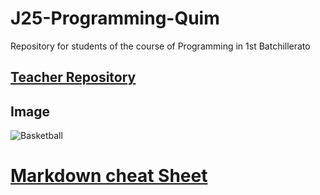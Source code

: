 # J25-Programming-Quim
Repository for students of the course of Programming in 1st Batchillerato


## [Teacher Repository](https://github.com/d-prieto/J25-Programming)

## Image
![Basketball]([https://okdiario.com/img/2021/10/08/por-que-las-pelotas-de-baloncesto-tienen-lineas-negras.jpg](https://basketworld.com/blog/wp-content/uploads/2019/07/Mejores-balones-de-baloncesto-seg%C3%BAn-el-tipo-de-pista.jpg)https://basketworld.com/blog/wp-content/uploads/2019/07/Mejores-balones-de-baloncesto-seg%C3%BAn-el-tipo-de-pista.jpg)

# [Markdown cheat Sheet](https://www.markdownguide.org/cheat-sheet)

